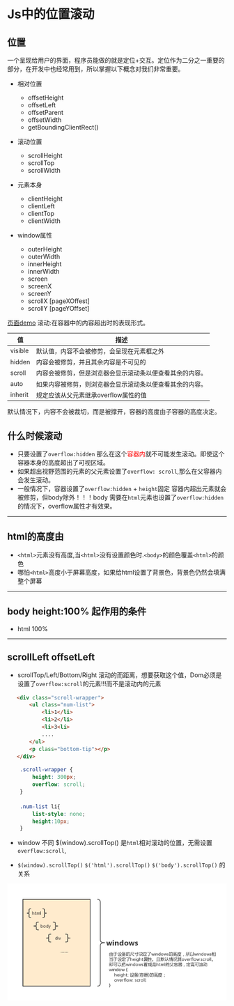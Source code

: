 # Js中的位置滚动

## 位置

一个呈现给用户的界面，程序员能做的就是定位+交互。定位作为二分之一重要的部分，在开发中也经常用到，所以掌握以下概念对我们非常重要。

- 相对位置
  - offsetHeight
  - offsetLeft
  - offsetParent
  - offsetWidth
  - getBoundingClientRect()

- 滚动位置
  - scrollHeight
  - scrollTop
  - scrollWidth

- 元素本身
  - clientHeight
  - clientLeft
  - clientTop
  - clientWidth

- window属性
  - outerHeight
  - outerWidth
  - innerHeight
  - innerWidth
  - screen
  - screenX
  - screenY
  - scrollX [pageXOffest]
  - scrollY [pageYOffset]

[页面demo](http://www.wangyuanliang.com/programmer-demo/dist/part2/#/js/scroll)
滚动:在容器中的内容超出时的表现形式。

|值|描述|
|-|-|
|visible| 默认值，内容不会被修剪，会呈现在元素框之外
|hidden| 内容会被修剪，并且其余内容是不可见的
|scroll| 内容会被修剪，但是浏览器会显示滚动条以便查看其余的内容。
|auto| 如果内容被修剪，则浏览器会显示滚动条以便查看其余的内容。
|inherit| 规定应该从父元素继承overflow属性的值

默认情况下，内容不会被裁切，而是被撑开，容器的高度由子容器的高度决定。

## 什么时候滚动

- 只要设置了`overflow:hidden` 那么在这个<span style="color:red">容器内</span>就不可能发生滚动。即使这个容器本身的高度超出了可视区域。
- 如果超出视野范围的元素的父元素设置了`overflow: scroll`,那么在父容器内会发生滚动。
- 一般情况下，容器设置了`overflow:hidden` + `height`固定 容器内超出元素就会被修剪，但body除外！！！body 需要在`html`元素也设置了`overflow:hidden`的情况下，overflow属性才有效果。

---

## html的高度由

- `<html>`元素没有高度,当`<html>`没有设置颜色时.`<body>`的颜色覆盖`<html>`的颜色
- 哪怕`<html>`高度小于屏幕高度，如果给html设置了背景色，背景色仍然会填满整个屏幕

---

## body height:100% 起作用的条件

- html 100%

---

## scrollLeft  offsetLeft

- scrollTop/Left/Bottom/Right  滚动的而距离，想要获取这个值，Dom必须是设置了`overflow:scroll`的元素!!!而不是滚动内的元素

```html
   <div class="scroll-wrapper">
       <ul class="num-list">
           <li>1</li>
           <li>2</li>
           <li>3<li>
           ....
       </ul>
       <p class="bottom-tip"></p>
   </div>
```

```CSS
    .scroll-wrapper {
        height: 300px;
        overflow: scroll;
    }

    .num-list li{
        list-style: none;
        height:10px;
    }
```

- window 不同 $(window).scrollTop() 是`html`相对滚动的位置，无需设置`overflow:scroll`,

- `$(window).scrollTop()`  `$('html').scrollTop()` `$('body').scrollTop()` 的关系

![滚动](./images/window-scroll.png)
